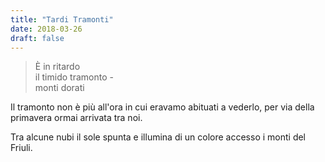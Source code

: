 ```yaml
---
title: "Tardi Tramonti"
date: 2018-03-26
draft: false
---
```

>È in ritardo\
>il timido tramonto -\
>monti dorati
<!--more-->

Il tramonto non è più all'ora in cui eravamo abituati a vederlo, per via della primavera ormai arrivata tra noi.

Tra alcune nubi il sole spunta e illumina di un colore accesso i monti del Friuli.